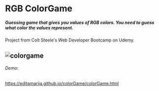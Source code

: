 # RGB ColorGame
##### Guessing game that gives you values of **RGB** colors. You need to guess what color the values represent.  
Project from Colt Steele's Web Developer Bootcamp on Udemy.

![colorgame](https://user-images.githubusercontent.com/52567746/78710281-bec7d080-791d-11ea-85c7-73d25c5b7810.png)
--
###### Demo:
https://editamarija.github.io/colorGame/colorGame.html

